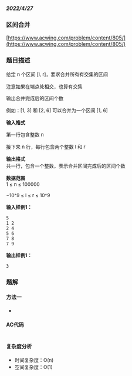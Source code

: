 ##### 2022/4/27

### 区间合并

[https://www.acwing.com/problem/content/805/](https://www.acwing.com/problem/content/805/)

### 题目描述

<font size=2> 给定 n 个区间 [l, r]，要求合并所有有交集的区间

注意如果在端点处相交，也算有交集

输出合并完成后的区间个数

例如：[1, 3] 和 [2, 6] 可以合并为一个区间 [1, 6]</font>

<font size=2> **输入格式**

第一行包含整数 n

接下来 n 行，每行包含两个整数 l 和 r</font>

<font size=2> **输出格式**<br>共一行，包含一个整数，表示合并区间完成后的区间个数
</font>

<font size=2> **数据范围**<br>1 ≤ n ≤ 100000

−10^9 ≤ l ≤ r ≤ 10^9
</font>

<font size=2> **输入样例1：**</font>

```
5
1 2
2 4
5 6
7 8
7 9
```

<font size=2> **输出样例1：**</font>

```
3
```

### 题解

#### 方法一

- <font size=2>   </font>

#### AC代码

```

```

#### 复杂度分析

- <font size=2>时间复杂度：O(n)</font>
- <font size=2>空间复杂度：O(1)</font>
